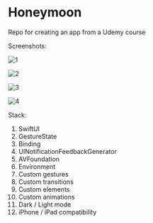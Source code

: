 # Honeymoon
Repo for creating an app from a Udemy course


Screenshots:

![1](https://user-images.githubusercontent.com/95411693/201903526-d68251ab-d8f9-498f-b25b-ca9aaa444417.png)


![2](https://user-images.githubusercontent.com/95411693/201903539-31a279a6-2f63-4f75-a3c1-1c5935ad6350.png)


![3](https://user-images.githubusercontent.com/95411693/201903553-457ec918-3803-4d03-9926-20a58d52645b.png)


![4](https://user-images.githubusercontent.com/95411693/201903563-83e62a21-d156-4bdc-b11c-b1831abee6c1.png)


Stack:
1. SwiftUI
2. GestureState
3. Binding
4. UINotificationFeedbackGenerator
5. AVFoundation
6. Environment
7. Custom gestures
8. Custom transitions
9. Custom elements
10. Custom animations
11. Dark / Light mode
12. iPhone / iPad compatibility
